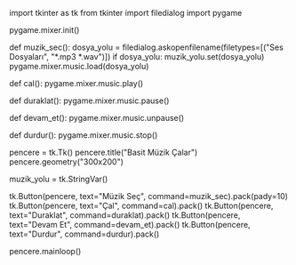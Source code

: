 import tkinter as tk
from tkinter import filedialog
import pygame

pygame.mixer.init()

def muzik_sec():
    dosya_yolu = filedialog.askopenfilename(filetypes=[("Ses Dosyaları", "*.mp3 *.wav")])
    if dosya_yolu:
        muzik_yolu.set(dosya_yolu)
        pygame.mixer.music.load(dosya_yolu)

def cal():
    pygame.mixer.music.play()

def duraklat():
    pygame.mixer.music.pause()

def devam_et():
    pygame.mixer.music.unpause()

def durdur():
    pygame.mixer.music.stop()


pencere = tk.Tk()
pencere.title("Basit Müzik Çalar")
pencere.geometry("300x200")

muzik_yolu = tk.StringVar()

tk.Button(pencere, text="Müzik Seç", command=muzik_sec).pack(pady=10)
tk.Button(pencere, text="Çal", command=cal).pack()
tk.Button(pencere, text="Duraklat", command=duraklat).pack()
tk.Button(pencere, text="Devam Et", command=devam_et).pack()
tk.Button(pencere, text="Durdur", command=durdur).pack()

pencere.mainloop()
